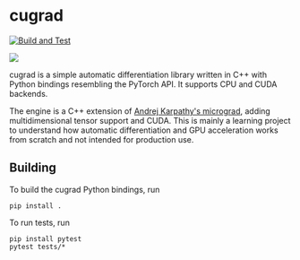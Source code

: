 # cugrad

[![Build and Test](https://github.com/leungjch/cugrad/actions/workflows/workflow.yml/badge.svg)](https://github.com/leungjch/cugrad/actions/workflows/workflow.yml)

![](examples/graphs/layer_compute_graph.png)

cugrad is a simple automatic differentiation library written in C++ with Python bindings resembling the PyTorch API. It supports CPU and CUDA backends.

The engine is a C++ extension of [Andrej Karpathy's micrograd](https://github.com/karpathy/micrograd), adding multidimensional tensor support and CUDA. This is mainly a learning project to understand how automatic differentiation and GPU acceleration works from scratch and not intended for production use.

## Building

To build the cugrad Python bindings, run
```bash.
pip install .
```

To run tests, run
```bash.
pip install pytest
pytest tests/*
```
